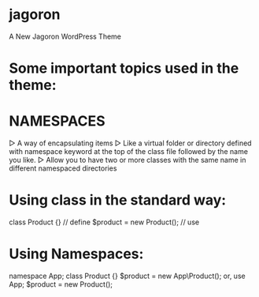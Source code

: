 # jagoron
A New Jagoron WordPress Theme

# Some important topics used in the theme:

# NAMESPACES
▷ A way of encapsulating items
▷ Like a virtual folder or directory defined with
namespace keyword at the top of the class file
followed by the name you like.
▷ Allow you to have two or more classes with the
same name in different namespaced directories

# Using class in the standard way:
class Product {} // define
$product = new Product(); // use

# Using Namespaces:
namespace App;
class Product {}
$product = new App\Product();
or,
use App;
$product = new Product();